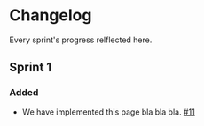 # Changelog 
Every sprint's progress relflected here.

## Sprint 1

### Added

- We have implemented this page bla bla bla. [#11](https://github.com/mulla028/T9-Final_Project/pull/11)
